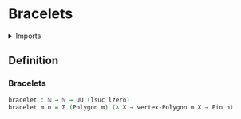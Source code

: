 # Bracelets

<details><summary>Imports</summary>
```agda
module univalent-combinatorics.bracelets where
open import elementary-number-theory.natural-numbers
open import foundation.dependent-pair-types
open import foundation.universe-levels
open import graph-theory.polygons
open import univalent-combinatorics.standard-finite-types
```
</details>

## Definition

### Bracelets

```agda
bracelet : ℕ → ℕ → UU (lsuc lzero)
bracelet m n = Σ (Polygon m) (λ X → vertex-Polygon m X → Fin n)
```
